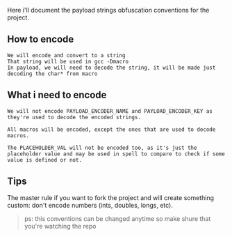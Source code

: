Here i'll document the payload strings obfuscation conventions for the project.

## How to encode

```
We will encode and convert to a string
That string will be used in gcc -Dmacro
In payload, we will need to decode the string, it will be made just decoding the char* from macro
```

## What i need to encode

```
We will not encode PAYLOAD_ENCODER_NAME and PAYLOAD_ENCODER_KEY as they're used to decode the encoded strings.

All macros will be encoded, except the ones that are used to decode macros.

The PLACEHOLDER_VAL will not be encoded too, as it's just the placeholder value and may be used in spell to compare to check if some value is defined or not.

```

## Tips

The master rule if you want to fork the project and will create something custom: don't encode numbers (ints, doubles, longs, etc).

> ps: this conventions can be changed anytime so make shure that you're watching the repo
